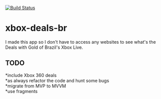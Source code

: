 [![Build Status](https://travis-ci.com/munstein/xbox-deals-br.svg?branch=master)](https://travis-ci.com/munstein/xbox-deals-br)

# xbox-deals-br
I made this app so I don't have to access any websites to see what's the Deals with Gold of Brazil's Xbox Live.  
## TODO
*include Xbox 360 deals  
*as always refactor the code and hunt some bugs  
*migrate from MVP to MVVM    
*use fragments    
